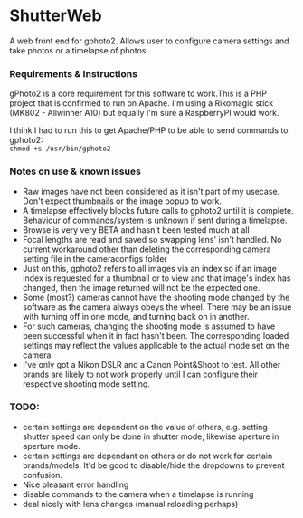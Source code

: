 # ShutterWeb
A web front end for gphoto2. Allows user to configure camera settings and take photos or a timelapse of photos.

<h3>Requirements & Instructions</h3>
<p>gPhoto2 is a core requirement for this software to work.This is a PHP project that is confirmed to run on Apache.  I'm using a Rikomagic stick (MK802 - Allwinner A10) but equally I'm sure a RaspberryPI would work.</p>
<p>
	I think I had to run this to get Apache/PHP to be able to send commands to gphoto2:<br/>
	<code>chmod +s /usr/bin/gphoto2</code>
</p>


<h3>Notes on use & known issues</h3>
<ul>
	<li>Raw images have not been considered as it isn't part of my usecase. Don't expect thumbnails or the image popup to work.</li>
	<li>A timelapse effectively blocks future calls to gphoto2 until it is complete. Behaviour of commands/system is unknown if sent during a timelapse.</li>
	<li>Browse is very very BETA and hasn't been tested much at all</li>
	<li>Focal lengths are read and saved so swapping lens' isn't handled. No current workaround other than deleting the corresponding camera setting file in the cameraconfigs folder</li>
	<li>Just on this, gphoto2 refers to all images via an index so if an image index is requested for a thumbnail or to view and that image's index has changed, then the image returned will not be the expected one.</li>
	<li>Some (most?) cameras cannot have the shooting mode changed by the software as the camera always obeys the wheel. There may be an issue with turning off in one mode, and turning back on in another.</li>
	<li>For such cameras, changing the shooting mode is assumed to have been successful when it in fact hasn't been. The corresponding loaded settings may reflect the values applicable to the actual mode set on the camera.</li>
	<li>I've only got a Nikon DSLR and a Canon Point&Shoot to test.  All other brands are likely to not work properly until I can configure their respective shooting mode setting.</li>
</ul>
<h3>TODO:</h3>
<ul>
	<li>certain settings are dependent on the value of others, e.g. setting shutter speed can only be done in shutter mode, likewise aperture in aperture mode.</li>
	<li>certain settings are dependant on others or do not work for certain brands/models. It'd be good to disable/hide the dropdowns to prevent confusion.</li>
	<li>Nice pleasant error handling</li>
	<li>disable commands to the camera when a timelapse is running</li>
	<li>deal nicely with lens changes (manual reloading perhaps)</li>
</ul>
